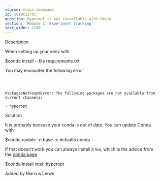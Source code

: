 ```yaml
---
course: mlops-zoomcamp
id: 58a9c117d5
question: Hyperopt is not installable with Conda
section: 'Module 2: Experiment tracking'
sort_order: 1250
---
```


Description

When setting up your venv with

$conda install --file requirements.txt

You may encounter the following error

​​

```

PackagesNotFoundError: The following packages are not available from current channels:

- hyperopt

```

Solution

It is probably because your conda is out of date. You can update Conda with

$conda update -n base -c defaults conda

If that doesn’t work you can always install it via, which is the advice from the [conda page](https://anaconda.org/intel/hyperopt)

$conda install intel::hyperopt

Added by Marcus Leiwe

